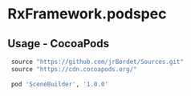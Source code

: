 # RxFramework.podspec

## Usage - CocoaPods

``` ruby
 source "https://github.com/jrBordet/Sources.git"
 source "https://cdn.cocoapods.org/"
 
 pod 'SceneBuilder', '1.0.0'
 ```
